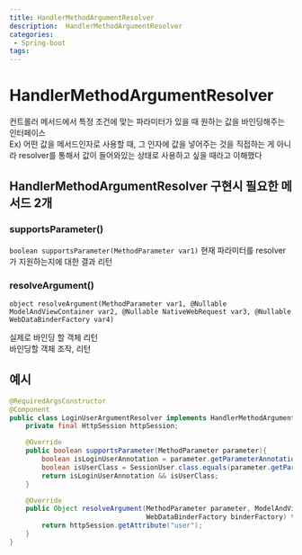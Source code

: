 ```yaml
---
title: HandlerMethodArgumentResolver
description:  HandlerMethodArgumentResolver
categories:
 - Spring-boot
tags:
---
```

# HandlerMethodArgumentResolver
컨트롤러 메서드에서 특정 조건에 맞는 파라미터가 있을 때 원하는 값을 바인딩해주는 인터페이스  
Ex) 어떤 값을 메서드인자로 사용할 때, 그 인자에 값을 넣어주는 것을 직접하는 게 아니라 resolver를 통해서 값이 들어와있는 상태로 사용하고 싶을 때라고 이해했다  


## HandlerMethodArgumentResolver 구현시 필요한 메서드 2개
### supportsParameter()
```boolean supportsParameter(MethodParameter var1)```
현재 파라미터를 resolver가 지원하는지에 대한 결과 리턴

### resolveArgument()
```object resolveArgument(MethodParameter var1, @Nullable ModelAndViewContainer var2, @Nullable NativeWebRequest var3, @Nullable WebDataBinderFactory var4)```  

실제로 바인딩 할 객체 리턴  
바인딩할 객체 조작, 리턴  

## 예시
```java
@RequiredArgsConstructor
@Component
public class LoginUserArgumentResolver implements HandlerMethodArgumentResolver {
    private final HttpSession httpSession;

    @Override
    public boolean supportsParameter(MethodParameter parameter){
        boolean isLoginUserAnnotation = parameter.getParameterAnnotation(LoginUser.class)!=null;
        boolean isUserClass = SessionUser.class.equals(parameter.getParameterType());
        return isLoginUserAnnotation && isUserClass;
    }

    @Override
    public Object resolveArgument(MethodParameter parameter, ModelAndViewContainer mavContainer, NativeWebRequest webRequest,
                                  WebDataBinderFactory binderFactory) throws Exception{
        return httpSession.getAttribute("user");
    }
}

```
